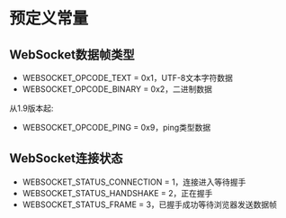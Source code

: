# 预定义常量

WebSocket数据帧类型
-----
*  WEBSOCKET_OPCODE_TEXT = 0x1，UTF-8文本字符数据
*  WEBSOCKET_OPCODE_BINARY = 0x2，二进制数据

从1.9版本起:

*  WEBSOCKET_OPCODE_PING = 0x9，ping类型数据

WebSocket连接状态
-----
* WEBSOCKET_STATUS_CONNECTION = 1，连接进入等待握手
* WEBSOCKET_STATUS_HANDSHAKE = 2，正在握手
* WEBSOCKET_STATUS_FRAME = 3，已握手成功等待浏览器发送数据帧

